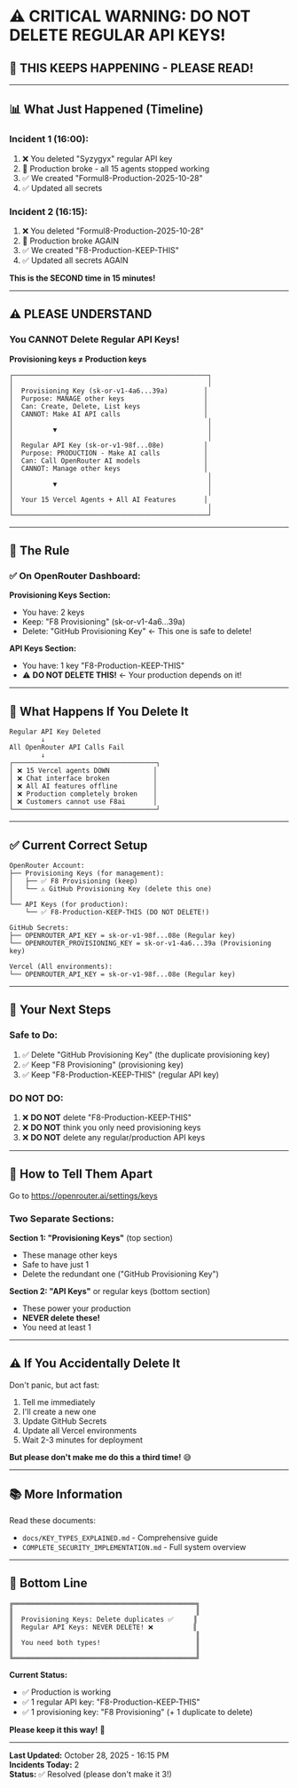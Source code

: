 # ⚠️ CRITICAL WARNING: DO NOT DELETE REGULAR API KEYS!

## 🚨 **THIS KEEPS HAPPENING - PLEASE READ!**

---

## 📊 **What Just Happened (Timeline)**

### Incident 1 (16:00):
1. ❌ You deleted "Syzygyx" regular API key
2. 🚨 Production broke - all 15 agents stopped working
3. ✅ We created "Formul8-Production-2025-10-28"
4. ✅ Updated all secrets

### Incident 2 (16:15):
1. ❌ You deleted "Formul8-Production-2025-10-28" 
2. 🚨 Production broke AGAIN
3. ✅ We created "F8-Production-KEEP-THIS"
4. ✅ Updated all secrets AGAIN

**This is the SECOND time in 15 minutes!**

---

## ⚠️ **PLEASE UNDERSTAND**

### You CANNOT Delete Regular API Keys!

**Provisioning keys ≠ Production keys**

```
┌─────────────────────────────────────────────────┐
│                                                 │
│  Provisioning Key (sk-or-v1-4a6...39a)         │
│  Purpose: MANAGE other keys                    │
│  Can: Create, Delete, List keys                │
│  CANNOT: Make AI API calls                     │
│                                                 │
│          ▼                                      │
│                                                 │
│  Regular API Key (sk-or-v1-98f...08e)          │
│  Purpose: PRODUCTION - Make AI calls           │
│  Can: Call OpenRouter AI models                │
│  CANNOT: Manage other keys                     │
│                                                 │
│          ▼                                      │
│                                                 │
│  Your 15 Vercel Agents + All AI Features       │
│                                                 │
└─────────────────────────────────────────────────┘
```

---

## 🎯 **The Rule**

### ✅ On OpenRouter Dashboard:

**Provisioning Keys Section:**
- You have: 2 keys
- Keep: "F8 Provisioning" (sk-or-v1-4a6...39a)
- Delete: "GitHub Provisioning Key" ← This one is safe to delete!

**API Keys Section:**
- You have: 1 key "F8-Production-KEEP-THIS"
- ⚠️ **DO NOT DELETE THIS!** ← Your production depends on it!

---

## 🔴 **What Happens If You Delete It**

```
Regular API Key Deleted
        ↓
All OpenRouter API Calls Fail
        ↓
┌────────────────────────────────────┐
│ ❌ 15 Vercel agents DOWN           │
│ ❌ Chat interface broken           │
│ ❌ All AI features offline         │
│ ❌ Production completely broken    │
│ ❌ Customers cannot use F8ai       │
└────────────────────────────────────┘
```

---

## ✅ **Current Correct Setup**

```
OpenRouter Account:
├── Provisioning Keys (for management):
│   ├── ✅ F8 Provisioning (keep)
│   └── ⚠️ GitHub Provisioning Key (delete this one)
│
└── API Keys (for production):
    └── ✅ F8-Production-KEEP-THIS (DO NOT DELETE!)

GitHub Secrets:
├── OPENROUTER_API_KEY = sk-or-v1-98f...08e (Regular key)
└── OPENROUTER_PROVISIONING_KEY = sk-or-v1-4a6...39a (Provisioning key)

Vercel (All environments):
└── OPENROUTER_API_KEY = sk-or-v1-98f...08e (Regular key)
```

---

## 📝 **Your Next Steps**

### Safe to Do:
1. ✅ Delete "GitHub Provisioning Key" (the duplicate provisioning key)
2. ✅ Keep "F8 Provisioning" (provisioning key)
3. ✅ Keep "F8-Production-KEEP-THIS" (regular API key)

### DO NOT DO:
1. ❌ **DO NOT** delete "F8-Production-KEEP-THIS"
2. ❌ **DO NOT** think you only need provisioning keys
3. ❌ **DO NOT** delete any regular/production API keys

---

## 🧪 **How to Tell Them Apart**

Go to https://openrouter.ai/settings/keys

### Two Separate Sections:

**Section 1: "Provisioning Keys"** (top section)
- These manage other keys
- Safe to have just 1
- Delete the redundant one ("GitHub Provisioning Key")

**Section 2: "API Keys"** or regular keys (bottom section)
- These power your production
- **NEVER delete these!**
- You need at least 1

---

## ⚠️ **If You Accidentally Delete It**

Don't panic, but act fast:

1. Tell me immediately
2. I'll create a new one
3. Update GitHub Secrets
4. Update all Vercel environments
5. Wait 2-3 minutes for deployment

**But please don't make me do this a third time!** 😅

---

## 📚 **More Information**

Read these documents:
- `docs/KEY_TYPES_EXPLAINED.md` - Comprehensive guide
- `COMPLETE_SECURITY_IMPLEMENTATION.md` - Full system overview

---

## 🎯 **Bottom Line**

```
╔══════════════════════════════════════════════╗
║                                              ║
║  Provisioning Keys: Delete duplicates ✅     ║
║  Regular API Keys: NEVER DELETE! ❌          ║
║                                              ║
║  You need both types!                        ║
║                                              ║
╚══════════════════════════════════════════════╝
```

**Current Status:**
- ✅ Production is working
- ✅ 1 regular API key: "F8-Production-KEEP-THIS"
- ✅ 1 provisioning key: "F8 Provisioning" (+ 1 duplicate to delete)

**Please keep it this way!** 🙏

---

**Last Updated:** October 28, 2025 - 16:15 PM  
**Incidents Today:** 2  
**Status:** ✅ Resolved (please don't make it 3!)





